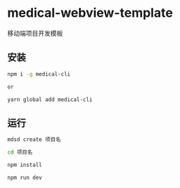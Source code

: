 # medical-webview-template

移动端项目开发模板

## 安装

```bash
npm i -g medical-cli

or

yarn global add medical-cli
```

## 运行

```bash
mdsd create 项目名

cd 项目名

npm install

npm run dev

```
